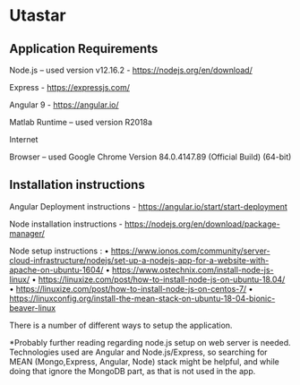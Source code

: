 # Utastar



## Application Requirements

Node.js – used version v12.16.2 - https://nodejs.org/en/download/

Express - https://expressjs.com/

Angular 9 - https://angular.io/

Matlab Runtime – used version R2018a

Internet

Browser – used Google Chrome Version 84.0.4147.89 (Official Build) (64-bit)

## Installation instructions

Angular Deployment instructions - https://angular.io/start/start-deployment

Node installation instructions - https://nodejs.org/en/download/package-manager/

Node setup instructions :
•	https://www.ionos.com/community/server-cloud-infrastructure/nodejs/set-up-a-nodejs-app-for-a-website-with-apache-on-ubuntu-1604/
•	https://www.ostechnix.com/install-node-js-linux/
•	https://linuxize.com/post/how-to-install-node-js-on-ubuntu-18.04/
•	https://linuxize.com/post/how-to-install-node-js-on-centos-7/
•	https://linuxconfig.org/install-the-mean-stack-on-ubuntu-18-04-bionic-beaver-linux

There is a number of different ways to setup the application. 

*Probably further reading regarding node.js setup on web server is needed. Technologies used are Angular and Node.js/Express, so searching for MEAN (Mongo,Express, Angular, Node) stack might be helpful, and while doing that ignore the MongoDB part, as that is not used in the app.
